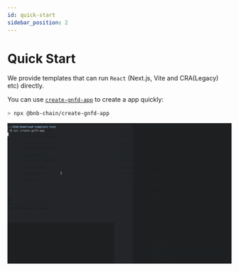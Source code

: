 ```yaml
---
id: quick-start
sidebar_position: 2
---
```


# Quick Start

We provide templates that can run `React` (Next.js, Vite and CRA(Legacy) etc) directly.

You can use [`create-gnfd-app`](https://github.com/bnb-chain/greenfield-js-sdk/tree/main/packages/create-gnfd-app) to create a app quickly:

```bash
> npx @bnb-chain/create-gnfd-app
```

![](https://github.com/bnb-chain/greenfield-js-sdk/raw/alpha/packages/create-gnfd-app/example.gif)
